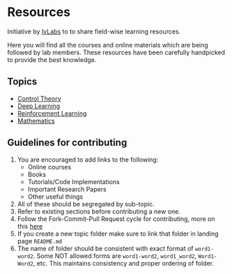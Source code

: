 # Resources
Initiative by [IvLabs](http://www.ivlabs.in/) to  to share field-wise learning resources.

Here you will find all the courses and online materials which are being followed by lab members. These resources have been carefully handpicked to provide the best knowledge.

## Topics
* [Control Theory](control-theory)
* [Deep Learning](deep-learning)
* [Reinforcement Learning](reinforcement-learning)
* [Mathematics](mathematics)


## Guidelines for contributing
1. You are encouraged to add links to the following: 
   * Online courses
   * Books
   * Tutorials/Code Implementations
   * Important Research Papers
   * Other useful things
2. All of these should be segregated by sub-topic.
3. Refer to existing sections before contributing a new one.
4. Follow the Fork-Commit-Pull Request cycle for contributing, more on this [here](https://github.com/IvLabs/pc_guidelines/tree/master/opensource_git_contrib)
5. If you create a new topic folder make sure to link that folder in landing page `README.md`
6. The name of folder should be consistent with exact format of `word1-word2`. Some NOT allowed forms are `word1-word2`, `word1_word2`, `Word1-Word2`, etc. This maintains consistency and proper ordering of folder.
